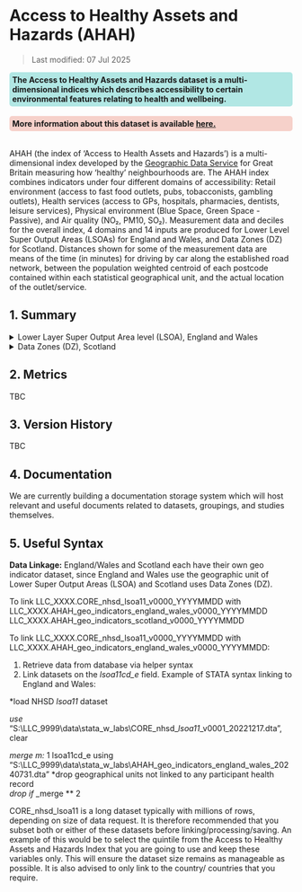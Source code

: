 # Access to Healthy Assets and Hazards (AHAH) 

> Last modified: 07 Jul 2025

<div style="background-color: rgba(0, 178, 169, 0.3); padding: 5px; border-radius: 5px;"><strong>The Access to Healthy Assets and Hazards dataset is a multi-dimensional indices which describes accessibility to certain environmental features relating to health and wellbeing.</strong>
</div>  
<br>

<div style="background-color: rgba(229, 106, 84, 0.3); padding: 5px; border-radius: 5px;"><strong>More information about this dataset is available <a href="Understanding_AHAH.html" target="_blank">here.</a></strong></div>  
<br>


AHAH (the index of ‘Access to Health Assets and Hazards’) is a multi-dimensional index developed by the [Geographic Data Service](https://data.geods.ac.uk/dataset/access-to-healthy-assets-hazards-ahah) for Great Britain measuring how ‘healthy’ neighbourhoods are. The AHAH index combines indicators under four different domains of accessibility: Retail environment (access to fast food outlets, pubs, tobacconists, gambling outlets), Health services (access to GPs, hospitals, pharmacies, dentists, leisure services), Physical environment (Blue Space, Green Space - Passive), and Air quality (NO₂, PM10, SO₂). Measurement data and deciles for the overall index, 4 domains and 14 inputs are produced for Lower Level Super Output Areas (LSOAs) for England and Wales, and Data Zones (DZ) for Scotland. Distances shown for some of the measurement data are means of the time (in minutes) for driving by car along the established road network, between the population weighted centroid of each postcode contained within each statistical geographical unit, and the actual location of the outlet/service. 

## 1. Summary 

<details>
<summary>Lower Layer Super Output Area level (LSOA), England and Wales</summary>

AHAH (the index of ‘Access to Healthy Assets and Hazards’) is a multi-dimensional index combining indicators under four different domains of accessibility: Retail environment (access to fast food outlets, pubs, tobacconists, gambling outlets), Health services (access to GPs, hospitals (NHS trust sites), pharmacies, dentists, leisure services), Physical environment (Blue Space, Green Space - Passive), and
Air quality (NO₂, PM10, SO₂), this dataset covers England and Wales.


| **Dataset Descriptor**             | **Dataset-specific Information**                                                                                                                                                           |
|-----------------------------------|---------------------------------------------------------------------------------------------------------------------------------------------------------------------------------------------|
| Name of dataset in TRE            | AHAH_geo_indicators_england_wales                                                                                                                                                            |
| Citation (APA)                    | Daras, K., Green, M.A., Davies, A. et al. Open data on health-related neighbourhood features in Great Britain. Sci Data 6, 107 (2019). (Note this is for v1 which used a different methodology.) |
| Download citation                 | [https://doi.org/10.1038/](s41597-019-0114-6s41597-019-0114-6)                                                                                                |
| Owner                             | Geographic Data Service                                                                                                                                                                     |
| Temporal coverage                 | 2022                                                                                                                                                                                   |
| Geographical coverage             | England and Wales                                                                                                                                                                           |
| Key link                          | [Geographic Data Service: AHAH](https://data.geods.ac.uk/dataset/access-to-healthy-assets-hazards-ahah)                                                                                                |
| Keywords                          | Health, Retail, Environment, Air quality                                                                                                                                                          |
| Participant count                 | TBC                                                                                                                                                                                            |
| Number of variables               | 21                                                                                                                                                                                          |
| Number of observations            | 34,753                                                                                                                                                                                          |
| Latest extract date               | TBC                                                                                                                                                                                          |
| Specific restrictions to data use | None                                                                                                                                                                                            |
| Build a data request              | TBC                                                                                                                                                                                            |
| Data owner version                           | 
3                                                                                                                                                                                           | 

**Variables**
|**Variable Group**|**Variable**|**Description**|**Source**|**Date range of data**|
|:---:|:---:|:---:|:---:|:---:|
|Geographical|lsoa11|Lower Super Output Area code (2011)|Office of National Statistics|2011|
|Retail|ah3gamb|Distance to nearest Gambling Outlet (minutes)|Local Data Company|2019|
|Retail|ah3ffood|Distance to nearest Fast Food Outlet (minutes)|Local Data Company|2019|
|Retail|ah3pubs|Distance to nearest Pubs/Bars/Nightclub (minutes)|Local Data Company|2019|
|Retail|ah3tob|Distance to nearest Tobacconists/Vape Store (minutes)|Local Data Company|2019|
|Health|ah3gp|Distance to nearest GP Practice (minutes)|NHS England|Feb-22|
|Health|ah3hosp|Distance to nearest Hospital (minutes)|NHS England|Feb-22|
|Health|ah3dent|Distance to nearest Dentist (minutes)|NHS England|Jan-22|
|Health|ah3phar|Distance to nearest Pharmacy (minutes)|NHS England|Jan-22|
|Health|ah3phar|Distance to nearest Pharmacy (minutes)|NHS Wales|Nov-21|
|Health|ah3leis|Distance to nearest Leisure Centre (minutes)|Local Data Company|2019|
|Green/bluespace|ah3blue|Distance to nearest Blue space (minutes)|OpenStreetMap|2021|
|Green/bluespace|ah3gpas|NVDI value indicating Passive Green Space|Sentinel Satellite|2021|
|Air|ah3no2|Annual mean Nitrogen Dioxide (μgm³)|DEFRA|2019|
|Air|ah3pm10|Annual mean Particulate Matter (μgm³)|DEFRA|2019|
|Air|ah3so2|Annual mean Sulphur Dioxide (μgm³)|DEFRA|2019|
|Health|ah3h|Health Domain Score|Geographic Data Service|2022|
|Green/bluespace|ah3g|Green/Bluespace Domain Score|Geographic Data Service|2022|
|Air|ah3e|Air quality Domain Score|Geographic Data Service|2022|
|Retail|ah3r|Retail Domain Score|Geographic Data Service|2022|
|Healthy Assets and Hazards|ahah_index|Access to Healthy Assets and Hazards index score|Geographic Data Service|2022|

</details>

<details>
<summary>Data Zones (DZ), Scotland</summary>

AHAH (the index of ‘Access to Healthy Assets and Hazards’) is a multi-dimensional index combining indicators under four different domains of accessibility: Retail environment (access to fast food outlets, pubs, tobacconists, gambling outlets), Health services (access to GPs, hospitals (NHS trust sites), pharmacies, dentists, leisure services), Physical environment (Blue Space, Green Space - Passive), and
Air quality (NO₂, PM10, SO₂), this dataset covers Scotland.

| **Dataset Descriptor**             | **Dataset-specific Information**                                                                                                                                                           |
|-----------------------------------|---------------------------------------------------------------------------------------------------------------------------------------------------------------------------------------------|
| Name of dataset in TRE            | AHAH_geo_indicators_scotland                                                                                                                                                            |
| Citation (APA)                    | Daras, K., Green, M.A., Davies, A. et al. Open data on health-related neighbourhood features in Great Britain. Sci Data 6, 107 (2019). (Note this is for v1 which used a different methodology.) |
| Download citation                 | [https://doi.org/10.1038/](s41597-019-0114-6s41597-019-0114-6)                                                                                                |
| Owner                             | Geographic Data Service                                                                                                                                                                     |
| Temporal coverage                 | 2022                                                                                                                                                                                   |
| Geographical coverage             | Scotland                                                                                                                                                                           |
| Key link                          | [Geographic Data Service: AHAH](https://data.geods.ac.uk/dataset/access-to-healthy-assets-hazards-ahah)                                                                                                |
| Keywords                          | Health, Retail, Environment, Air quality                                                                                                                                                          |
| Participant count                 | TBC                                                                                                                                                                                            |
| Number of variables               | 21                                                                                                                                                                                            |
| Number of observations            | 6,976                                                                                                                                                                                            |
| Latest extract date               | TBC                                                                                                                                                                                            |
| Specific restrictions to data use | None                                                                                                                                                                                            |
| Build a data request              | TBC                                                                                                                                                                                            |
| Data owner version                           | 
3                                                                                                                                                                                           | 



**2. Variables**
|**Variable Group**|**Variable**|**Description**|**Source**|**Date range of data**|
|:---:|:---:|:---:|:---:|:---:|
|Geographical|lsoa11|Data Zones|gov.scot|2011|
|Retail|ah3gamb|Distance to nearest Gambling Outlet (minutes)|Local Data Company|2019|
|Retail|ah3ffood|Distance to nearest Fast Food Outlet (minutes)|Local Data Company|2019|
|Retail|ah3pubs|Distance to nearest Pubs/Bars/Nightclub (minutes)|Local Data Company|2019|
|Retail|ah3tob|Distance to nearest Tobacconists/Vape Store (minutes)|Local Data Company|2019|
|Health|ah3gp|Distance to nearest GP Practice (minutes)|NHS Scotland|Jan-22|
|Health|ah3hosp|Distance to nearest Hospital (minutes)|NHS Scotland|Dec-21|
|Health|ah3dent|Distance to nearest Dentist (minutes)|NHS Scotland|Jun-21|
|Health|ah3phar|Distance to nearest Pharmacy (minutes)|NHS Scotland|Oct-21|
|Health|ah3leis|Distance to nearest Leisure Centre (minutes)|Local Data Company|2019|
|Green/bluespace|ah3blue|Distance to nearest Blue space (minutes)|OpenStreetMap|2021|
|Green/bluespace|ah3gpas|NVDI value indicating Passive Green Space|Sentinel Satellite|2021|
|Air|ah3no2|Annual mean Nitrogen Dioxide (μgm³)|DEFRA|2019|
|Air|ah3pm10|Annual mean Particulate Matter (μgm³)|DEFRA|2019|
|Air|ah3so2|Annual mean Sulphur Dioxide (μgm³)|DEFRA|2019|
|Health|ah3h|Health Domain Score|Geographic Data Service|2022|
|Green/bluespace|ah3g|Green/Bluespace Domain Score|Geographic Data Service|2022|
|Air|ah3e|Air quality Domain Score|Geographic Data Service|2022|
|Retail|ah3r|Retail Domain Score|Geographic Data Service|2022|
|Healthy Assets and Hazards|ahah_index|Access to Healthy Assets and Hazards index score|Geographic Data Service|2022|

</details>

## 2. Metrics 

TBC

## 3. Version History

TBC

## 4. Documentation 

We are currently building a documentation storage system which will host relevant and useful documents related to datasets, groupings, and studies themselves. 

## 5. Useful Syntax 

**Data Linkage:**
England/Wales and Scotland each have their own geo indicator dataset, since England and Wales use the geographic unit of Lower Super Output Areas (LSOA) and Scotland uses Data Zones (DZ).

To link LLC_XXXX.CORE_nhsd_lsoa11_v0000_YYYYMMDD with
LLC_XXXX.AHAH_geo_indicators_england_wales_v0000_YYYYMMDD 
LLC_XXXX.AHAH_geo_indicators_scotland_v0000_YYYYMMDD 


To link LLC_XXXX.CORE_nhsd_lsoa11_v0000_YYYYMMDD with 
LLC_XXXX.AHAH_geo_indicators_england_wales_v0000_YYYYMMDD:

1. Retrieve data from database via helper syntax
2. Link datasets on the *lsoa11cd_e* field. Example of STATA syntax linking to England and Wales:

*load NHSD *lsoa11* dataset

*use* “S:\LLC_9999\data\stata_w_labs\CORE_nhsd_*lsoa11*_v0001_20221217.dta”, clear

*merge m:* 1 lsoa11cd_e using
“S:\LLC_9999\data\stata_w_labs\AHAH_geo_indicators_england_wales_20240731.dta”
*drop geographical units not linked to any participant health record  
*drop if* _merge ** 2

CORE_nhsd_lsoa11 is a long dataset typically with millions of rows, depending on size of data request. It is therefore recommended that you subset both or either of these datasets before linking/processing/saving. An example of this would be to select the quintile from the Access to Healthy Assets and Hazards Index that you are going to use and keep these variables only. This will ensure the dataset size remains as manageable as possible. It is also advised to only link to the country/ countries that you require.
